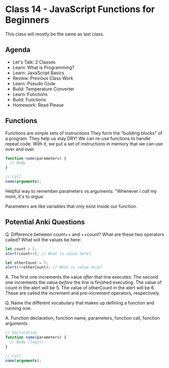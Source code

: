 # Class 14 - JavaScript Functions for Beginners

This class will mostly be the same as last class.

## Agenda

- Let's Talk: 2 Classes
- Learn: What is Programming?
- Learn: JavaScript Basics
- Review: Previous Class Work
- Learn: Pseudo Code
- Build: Temperature Converter
- Learn: Functions
- Build: Functions
- Homework: Read Please

## Functions

Functions are simple sets of _instructions_
They form the "building blocks" of a program.
They help us stay DRY! We can re-use functions to handle repeat code.
With it, we put a set of instructions in memory that we can use over and over.

```js
function name(parameters) {
  // Body
}

// Call
name(arguments);
```

Helpful way to remember parameters vs arguments: "Whenever I _call_ my mom, it's to _argue_.

Parameters are like variables that only exist inside our function.

## Potential Anki Questions

Q. Difference between count++ and ++count? What are these two operators called? What will the values be here:

```js
let count = 5;
alert(count++); // What is value here?

let otherCount = 5;
alert(++otherCount); // What is value here?
```

A. The first one increments the value _after_ that line executes. The second one increments the value _before_ the line is finished executing. The value of count in the alert will be 5. The value of otherCount in the alert will be 6. These are called the increment and pre-increment operators, respectively.

Q. Name the different vocabulary that makes up defining a function and running one.

A. Function declaration, function name, parameters, function call, function arguments

```js
// Declaration
function name(parameters) {
  // Body (logic)
}

// Call
name(arguments);
```
